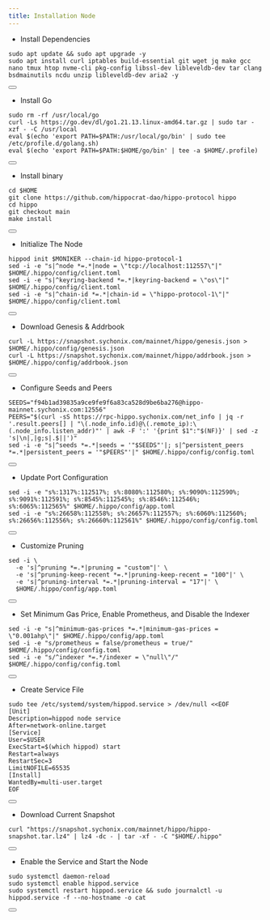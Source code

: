 ```yaml
---
title: Installation Node
---
```


- Install Dependencies 

<div class="code-block-wrapper">
  <pre><code>sudo apt update && sudo apt upgrade -y
sudo apt install curl iptables build-essential git wget jq make gcc nano tmux htop nvme-cli pkg-config libssl-dev libleveldb-dev tar clang bsdmainutils ncdu unzip libleveldb-dev aria2 -y</code></pre>
  <button class="copy-btn"><i class="fas fa-copy"></i></button>
</div>

- Install Go

<div class="code-block-wrapper">
  <pre><code>sudo rm -rf /usr/local/go
curl -Ls https://go.dev/dl/go1.21.13.linux-amd64.tar.gz | sudo tar -xzf - -C /usr/local
eval $(echo 'export PATH=$PATH:/usr/local/go/bin' | sudo tee /etc/profile.d/golang.sh)
eval $(echo 'export PATH=$PATH:$HOME/go/bin' | tee -a $HOME/.profile)</code></pre>
  <button class="copy-btn"><i class="fas fa-copy"></i></button>
</div>

- Install binary 

<div class="code-block-wrapper">
  <pre><code>cd $HOME
git clone https://github.com/hippocrat-dao/hippo-protocol hippo
cd hippo
git checkout main
make install</code></pre>
  <button class="copy-btn"><i class="fas fa-copy"></i></button>
</div>

- Initialize The Node

<div class="code-block-wrapper"><!-- Change chain id and port -->
  <pre><code>hippod init $MONIKER --chain-id hippo-protocol-1
sed -i -e "s|^node *=.*|node = \"tcp://localhost:112557\"|" $HOME/.hippo/config/client.toml
sed -i -e "s|^keyring-backend *=.*|keyring-backend = \"os\"|" $HOME/.hippo/config/client.toml
sed -i -e "s|^chain-id *=.*|chain-id = \"hippo-protocol-1\"|" $HOME/.hippo/config/client.toml</code></pre>
  <button class="copy-btn"><i class="fas fa-copy"></i></button>
</div><!-- Change chain id and port -->

- Download Genesis & Addrbook

<div class="code-block-wrapper">
  <pre><code>curl -L https://snapshot.sychonix.com/mainnet/hippo/genesis.json > $HOME/.hippo/config/genesis.json
curl -L https://snapshot.sychonix.com/mainnet/hippo/addrbook.json > $HOME/.hippo/config/addrbook.json</code></pre>
  <button class="copy-btn"><i class="fas fa-copy"></i></button>
</div>

- Configure Seeds and Peers

<div class="code-block-wrapper">
  <pre><code>SEEDS="f94b1ad39835a9ce9fe9f6a83ca528d9be6ba276@hippo-mainnet.sychonix.com:12556"
PEERS="$(curl -sS https://rpc-hippo.sychonix.com/net_info | jq -r '.result.peers[] | "\(.node_info.id)@\(.remote_ip):\(.node_info.listen_addr)"' | awk -F ':' '{print $1":"$(NF)}' | sed -z 's|\n|,|g;s|.$||')"
sed -i -e "s|^seeds *=.*|seeds = '"$SEEDS"'|; s|^persistent_peers *=.*|persistent_peers = '"$PEERS"'|" $HOME/.hippo/config/config.toml</code></pre>
  <button class="copy-btn"><i class="fas fa-copy"></i></button>
</div>

- Update Port Configuration

<div class="code-block-wrapper">
  <pre><code>sed -i -e "s%:1317%:112517%; s%:8080%:112580%; s%:9090%:112590%; s%:9091%:112591%; s%:8545%:112545%; s%:8546%:112546%; s%:6065%:112565%" $HOME/.hippo/config/app.toml
sed -i -e "s%:26658%:112558%; s%:26657%:112557%; s%:6060%:112560%; s%:26656%:112556%; s%:26660%:112561%" $HOME/.hippo/config/config.toml</code></pre>
  <button class="copy-btn"><i class="fas fa-copy"></i></button>
</div>

- Customize Pruning

<div class="code-block-wrapper">
  <pre><code>sed -i \
  -e 's|^pruning *=.*|pruning = "custom"|' \
  -e 's|^pruning-keep-recent *=.*|pruning-keep-recent = "100"|' \
  -e 's|^pruning-interval *=.*|pruning-interval = "17"|' \
  $HOME/.hippo/config/app.toml</code></pre>
  <button class="copy-btn"><i class="fas fa-copy"></i></button>
</div>

- Set Minimum Gas Price, Enable Prometheus, and Disable the Indexer

<div class="code-block-wrapper"><!-- Note: Change gas price and denom -->
  <pre><code>sed -i -e "s|^minimum-gas-prices *=.*|minimum-gas-prices = \"0.001ahp\"|" $HOME/.hippo/config/app.toml
sed -i -e "s/prometheus = false/prometheus = true/" $HOME/.hippo/config/config.toml
sed -i -e "s/^indexer *=.*/indexer = \"null\"/" $HOME/.hippo/config/config.toml</code></pre>
  <button class="copy-btn"><i class="fas fa-copy"></i></button>
</div><!-- Note: Change gas price and denom -->

- Create Service File

<div class="code-block-wrapper">
  <pre><code>sudo tee /etc/systemd/system/hippod.service &gt; /dev/null &lt;&lt;EOF
[Unit]
Description=hippod node service
After=network-online.target
[Service]
User=$USER
ExecStart=$(which hippod) start
Restart=always
RestartSec=3
LimitNOFILE=65535
[Install]
WantedBy=multi-user.target
EOF</code></pre>
  <button class="copy-btn"><i class="fas fa-copy"></i></button>
</div>

- Download Current Snapshot

<div class="code-block-wrapper">
  <pre><code>curl "https://snapshot.sychonix.com/mainnet/hippo/hippo-snapshot.tar.lz4" | lz4 -dc - | tar -xf - -C "$HOME/.hippo"</code></pre>
  <button class="copy-btn"><i class="fas fa-copy"></i></button>
</div>

- Enable the Service and Start the Node

<div class="code-block-wrapper">
  <pre><code>sudo systemctl daemon-reload
sudo systemctl enable hippod.service
sudo systemctl restart hippod.service && sudo journalctl -u hippod.service -f --no-hostname -o cat</code></pre>
  <button class="copy-btn"><i class="fas fa-copy"></i></button>
</div>
